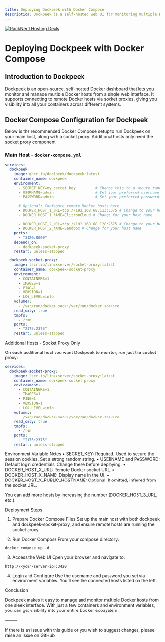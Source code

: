 ```yaml
---
title: Deploying Dockpeek with Docker Compose
description: Dockpeek is a self-hosted web UI for monitoring multiple Docker hosts in one place. This guide shows how to deploy Dockpeek using Docker Compose with optional remote host support.
---
```

<a href="https://my.racknerd.com/aff.php?aff=5792&ref=techdox.nz" target="_blank">
    <img src="https://racknerd.com/banners/728x90.gif" alt="RackNerd Hosting Deals">
</a>

# Deploying Dockpeek with Docker Compose

## Introduction to Dockpeek

[Dockpeek](https://github.com/dockpeek/dockpeek) is an open-source, self-hosted Docker dashboard that lets you monitor and manage multiple Docker hosts from a single web interface. It supports connecting to remote Docker hosts via socket proxies, giving you visibility into all your containers across different systems.

## Docker Compose Configuration for Dockpeek

Below is the recommended Docker Compose setup to run Dockpeek on your main host, along with a socket proxy. Additional hosts only need the socket proxy component.

### Main Host - `docker-compose.yml`

```yaml
services:
  dockpeek:
    image: ghcr.io/dockpeek/dockpeek:latest
    container_name: dockpeek
    environment:
      - SECRET_KEY=my_secret_key         # Change this to a secure random value
      - USERNAME=admin                   # Set your preferred username
      - PASSWORD=admin                   # Set your preferred password

      # Optional: Configure remote Docker hosts here
      - DOCKER_HOST_1_URL=tcp://192.168.68.113:2375 # Change to your host IP
      - DOCKER_HOST_1_NAME=ElitronCloud # Change for your host name

      - DOCKER_HOST_2_URL=tcp://192.168.68.128:2375 # Change to your host IP
      - DOCKER_HOST_2_NAME=Sandbox # Change for your host name
    ports:
      - "3420:8000"
    depends_on:
      - dockpeek-socket-proxy
    restart: unless-stopped

  dockpeek-socket-proxy:
    image: lscr.io/linuxserver/socket-proxy:latest
    container_name: dockpeek-socket-proxy
    environment:
      - CONTAINERS=1
      - IMAGES=1
      - PING=1
      - VERSION=1
      - LOG_LEVEL=info
    volumes:
      - /var/run/docker.sock:/var/run/docker.sock:ro
    read_only: true
    tmpfs:
      - /run
    ports:
      - "2375:2375"
    restart: unless-stopped
```

Additional Hosts - Socket Proxy Only

On each additional host you want Dockpeek to monitor, run just the socket proxy:
```yaml
services:
  dockpeek-socket-proxy:
    image: lscr.io/linuxserver/socket-proxy:latest
    container_name: dockpeek-socket-proxy
    environment:
      - CONTAINERS=1
      - IMAGES=1
      - PING=1
      - VERSION=1
      - LOG_LEVEL=info
    volumes:
      - /var/run/docker.sock:/var/run/docker.sock:ro
    read_only: true
    tmpfs:
      - /run
    ports:
      - "2375:2375"
    restart: unless-stopped
```
Environment Variable Notes
	•	SECRET_KEY: Required. Used to secure the session cookies. Set a strong random string.
	•	USERNAME and PASSWORD: Default login credentials. Change these before deploying.
	•	DOCKER_HOST_X_URL: Remote Docker socket URL.
	•	DOCKER_HOST_X_NAME: Display name in the UI.
	•	DOCKER_HOST_X_PUBLIC_HOSTNAME: Optional. If omitted, inferred from the socket URL.

You can add more hosts by increasing the number (DOCKER_HOST_3_URL, etc.).

Deployment Steps
1.	Prepare Docker Compose Files
Set up the main host with both dockpeek and dockpeek-socket-proxy, and ensure remote hosts are running the socket proxy.

2.	Run Docker Compose
From your compose directory:
```
docker compose up -d
```

3.	Access the Web UI
Open your browser and navigate to:
```
http://<your-server-ip>:3420
```

4.	Login and Configure
Use the username and password you set via environment variables. You’ll see the connected hosts listed on the left.

Conclusion

Dockpeek makes it easy to manage and monitor multiple Docker hosts from one sleek interface. With just a few containers and environment variables, you can get visibility into your entire Docker ecosystem.

⸻

If there is an issue with this guide or you wish to suggest changes, please raise an issue on GitHub.
